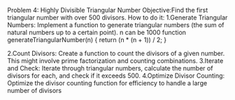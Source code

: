 Problem 4: Highly Divisible Triangular Number
Objective:Find the first triangular number with over 500 divisors.
How to do it:
1.Generate Triangular Numbers: Implement a function to generate triangular numbers (the sum 
of natural numbers up to a certain point). n can be 1000
 function generateTriangularNumber(n) {
 return (n * (n + 1)) / 2;
 }

2.Count Divisors: Create a function to count the divisors of a given number. This might involve 
prime factorization and counting combinations.
3.Iterate and Check: Iterate through triangular numbers, calculate the number of divisors for each, 
and check if it exceeds 500.
 4.Optimize Divisor Counting: Optimize the divisor counting function for 
 efficiency to handle a large number of divisors